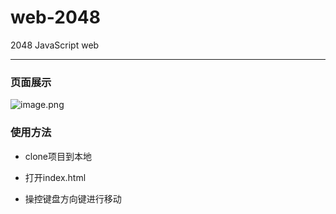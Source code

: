 # web-2048

2048 JavaScript web

---

### 页面展示

![image.png](https://s2.loli.net/2022/04/03/X4rOcfCKs9kal1y.png)

### 使用方法

* clone项目到本地

* 打开index.html

* 操控键盘方向键进行移动
